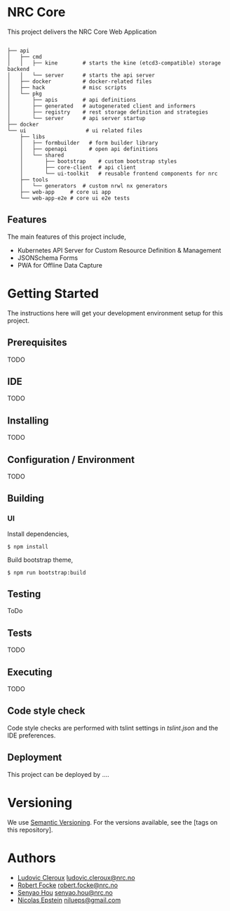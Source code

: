 # NRC Core

This project delivers the NRC Core Web Application


```

├── api
│   ├── cmd
│   │   ├── kine        # starts the kine (etcd3-compatible) storage backend
│   │   └── server      # starts the api server
│   ├── docker          # docker-related files
│   ├── hack            # misc scripts
│   └── pkg             
│       ├── apis        # api definitions
│       ├── generated   # autogenerated client and informers
│       ├── registry    # rest storage definition and strategies
│       └── server      # api server startup
├── docker
└── ui                   # ui related files
    ├── libs
    │   ├── formbuilder   # form builder library
    │   ├── openapi       # open api definitions
    │   └── shared
    │       ├── bootstrap    # custom bootstrap styles
    │       ├── core-client  # api client
    │       └── ui-toolkit   # reusable frontend components for nrc
    ├── tools
    │   └── generators  # custom nrwl nx generators
    ├── web-app     # core ui app
    └── web-app-e2e # core ui e2e tests

```

## Features

The main features of this project include,

- Kubernetes API Server for Custom Resource Definition & Management
- JSONSchema Forms
- PWA for Offline Data Capture

# Getting Started

The instructions here will get your development environment setup for this project.

## Prerequisites

TODO

## IDE

TODO

## Installing

TODO

## Configuration / Environment

TODO

## Building

### UI

Install dependencies,

    $ npm install

Build bootstrap theme,

    $ npm run bootstrap:build

## Testing

ToDo

## Tests

TODO

## Executing

TODO

## Code style check

Code style checks are performed with tslint settings in _tslint.json_ and the IDE preferences.

## Deployment

This project can be deployed by ....

# Versioning

We use [Semantic Versioning](https://semver.org/). For the versions available, see the [tags on this repository].

# Authors

- [Ludovic Cleroux](https://github.com/ludydoo) ludovic.cleroux@nrc.no
- [Robert Focke](https://github.com/shinroo) robert.focke@nrc.no
- [Senyao Hou](https://github.com/senyaoh) senyao.hou@nrc.no
- [Nicolas Epstein](https://github.com/nilueps) nilueps@gmail.com